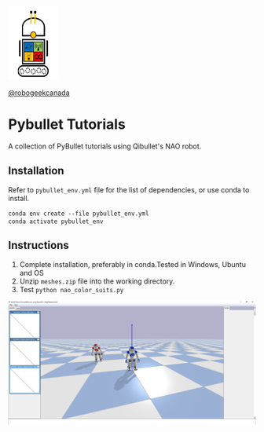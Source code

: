 <img src="https://github.com/robogeekcanada/noetic_robots/blob/main/images/RG-logo.jpg" alt="alt text" width=100 height=150>

[@robogeekcanada](https://robo-geek.ca/)

# Pybullet Tutorials

A collection of PyBullet tutorials using Qibullet's NAO robot.

## Installation
Refer to `pybullet_env.yml` file for the list of dependencies, or use conda to install.

```
conda env create --file pybullet_env.yml
conda activate pybullet_env
```

## Instructions

1. Complete installation, preferably in conda.Tested in Windows, Ubuntu and OS
2. Unzip `meshes.zip` file into the working directory.
3. Test `python nao_color_suits.py`

![image](https://github.com/robogeekcanada/pybullet-tutorials/blob/main/images/nao_color_suits.PNG)
